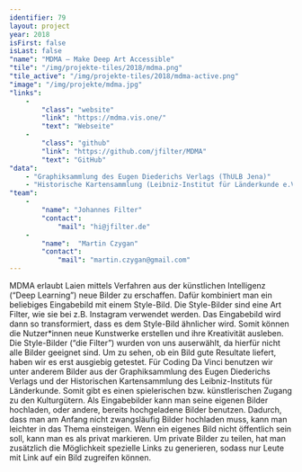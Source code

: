 ```yaml
---
identifier: 79
layout: project
year: 2018
isFirst: false
isLast: false
"name": "MDMA – Make Deep Art Accessible"
"tile": "/img/projekte-tiles/2018/mdma.png"
"tile_active": "/img/projekte-tiles/2018/mdma-active.png"
"image": "/img/projekte/mdma.jpg"
"links":
    -
        "class": "website"
        "link": "https://mdma.vis.one/"
        "text": "Webseite"
    -
        "class": "github"
        "link": "https://github.com/jfilter/MDMA"
        "text": "GitHub"
"data":
    - "Graphiksammlung des Eugen Diederichs Verlags (ThULB Jena)"
    - "Historische Kartensammlung (Leibniz-Institut für Länderkunde e.V., Geographische Zentralbibliothek)"
"team":
    -
        "name": "Johannes Filter"
        "contact":
            "mail": "hi@jfilter.de"
    -
        "name":  "Martin Czygan"
        "contact":
            "mail": "martin.czygan@gmail.com"
---
```

MDMA erlaubt Laien mittels Verfahren aus der künstlichen Intelligenz (“Deep Learning”) neue Bilder zu erschaffen. Dafür kombiniert man ein beliebiges Eingabebild mit einem Style-Bild. Die Style-Bilder sind eine Art Filter, wie sie bei z.B. Instagram verwendet werden. Das Eingabebild wird dann so transformiert, dass es dem Style-Bild ähnlicher wird. Somit können die Nutzer*innen neue Kunstwerke erstellen und ihre Kreativität ausleben.
Die Style-Bilder (“die Filter”) wurden von uns auserwählt, da hierfür nicht alle Bilder geeignet sind. Um zu sehen, ob ein Bild gute Resultate liefert, haben wir es erst ausgiebig getestet. Für Coding Da Vinci benutzen wir unter anderem Bilder aus der Graphiksammlung des Eugen Diederichs Verlags und der Historischen Kartensammlung des Leibniz-Instituts für Länderkunde. Somit gibt es einen spielerischen bzw. künstlerischen Zugang zu den Kulturgütern.
Als Eingabebilder kann man seine eigenen Bilder hochladen, oder andere, bereits hochgeladene Bilder benutzen. Dadurch, dass man am Anfang nicht zwangsläufig Bilder hochladen muss, kann man leichter in das Thema einsteigen. Wenn ein eigenes Bild nicht öffentlich sein soll, kann man es als privat markieren. Um private Bilder zu teilen, hat man zusätzlich die Möglichkeit spezielle Links zu generieren, sodass nur Leute mit Link auf ein Bild zugreifen können.
